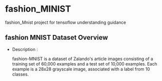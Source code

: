 # fashion_MINIST
fashion_Mnist project for tensoflow understanding guidance



## fashion MNIST Dataset Overview

- Description : 

    fashion-MNIST is a dataset of Zalando's article images consisting of a training set of 60,000 examples and a test set of 10,000 examples. Each example is a 28x28 grayscale image, associated with a label from 10 classes.



    


